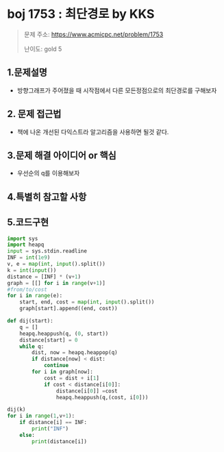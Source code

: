 # boj 1753 : 최단경로 by KKS
> 문제 주소: https://www.acmicpc.net/problem/1753
> 
> 난이도: gold 5

## 1.문제설명
- 방향그래프가 주어졌을 때 시작점에서 다른 모든정점으로의 최단경로를 구해보자
## 2. 문제 접근법 
- 책에 나온 개선된 다익스트라 알고리즘을 사용하면 될것 같다.
## 3.문제 해결 아이디어 or 핵심
- 우선순의 q를 이용해보자

## 4.특별히 참고할 사항


## 5.코드구현
``` python
import sys
import heapq
input = sys.stdin.readline
INF = int(1e9)
v, e = map(int, input().split())
k = int(input())
distance = [INF] * (v+1)
graph = [[] for i in range(v+1)]
#from/to/cost
for i in range(e):
    start, end, cost = map(int, input().split())
    graph[start].append((end, cost))

def dij(start):
    q = []
    heapq.heappush(q, (0, start))
    distance[start] = 0
    while q:
        dist, now = heapq.heappop(q)
        if distance[now] < dist:
            continue
        for i in graph[now]:
            cost = dist + i[1]
            if cost < distance[i[0]]:
                distance[i[0]] =cost
                heapq.heappush(q,(cost, i[0]))

dij(k)
for i in range(1,v+1):
    if distance[i] == INF:
        print("INF")
    else:
        print(distance[i])

```